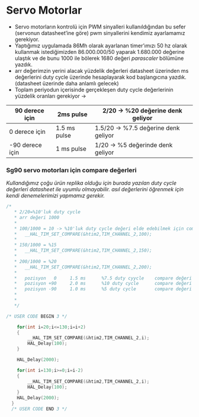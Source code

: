 # Servo Motorlar

- Servo motorların kontrolü için PWM sinyalleri kullanıldığından bu sefer (servonun datasheet’ine göre) pwm sinyallerini kendimiz ayarlamamız gerekiyor.
- Yaptığımız uygulamada 86Mh olarak ayarlanan timer’ımızı 50 hz olarak kullanmak istediğimizden  86.000.000/50 yaparak 1.680.000 değerine ulaştık ve de bunu 1000 ile bölerek 1680 değeri *parascaler* bölümüne yazdık.
- arr değerimzin yerini alacak yüzdelik değerleri datasheet üzerinden ms değerlerini duty cycle üzerinde hesaplayarak kod başlangıcına yazdık. (datasheet üzerinde daha anlamlı gelecek)
- Toplam periyodun içerisinde gerçekleşen duty cycle değerlerinin yüzdelik oranları gerekiyor →

| 90 derece için | 2ms pulse | 2/20 → %20 değerine denk geliyor |
| --- | --- | --- |
| 0 derece için  | 1.5 ms pulse | 1.5/20 → %7.5 değerine denk geliyor |
| -90 derece için | 1 ms pulse | 1/20 → %5 değerinde denk geliyor |

### Sg90 servo motorları için compare değerleri
*Kullandığımız çoğu ürün replika olduğu için burada yazılan duty cycle değerleri datasheet ile uyumlu olmayabilir. asıl değerlerini öğrenmek için kendi denemelerimizi yapmamız gerekir.*

```c
/*
   * 2/20=%10'luk duty cycle
   * arr değeri 1000
   *
   * 100/1000 = 10 -> %10'luk duty cycle değeri elde edebilmek için compare deeğerini 100 vermemiz gerekiyor
   *   __HAL_TIM_SET_COMPARE(&htim2,TIM_CHANNEL_2,100);
   *
   * 150/1000 = %15
   *   __HAL_TIM_SET_COMPARE(&htim2,TIM_CHANNEL_2,150);
   *
   * 200/1000 = %20
   *   __HAL_TIM_SET_COMPARE(&htim2,TIM_CHANNEL_2,200);
   *
   *   pozisyon   0		1.5 ms		%7.5 duty cyycle	compare değeri 75
   *   pozisyon +90		2.0 ms		%10 duty cycle		compare değeri 100
   *   pozisyon	-90		1.0 ms		%5 duty cycle 		compare değeri 50
   *
   *
   */

/* USER CODE BEGIN 3 */

    for(int i=20;i<=130;i=i+2)
    {
    	__HAL_TIM_SET_COMPARE(&htim2,TIM_CHANNEL_2,i);
    	HAL_Delay(100);
    }

    HAL_Delay(2000);

    for(int i=130;i>=0;i=i-2)
    {
    	__HAL_TIM_SET_COMPARE(&htim2,TIM_CHANNEL_2,i);
        HAL_Delay(100);
    }
    HAL_Delay(2000);
  }
  /* USER CODE END 3 */
```
